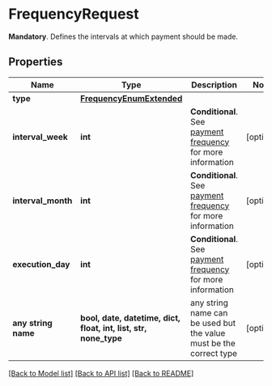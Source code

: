 # FrequencyRequest

__Mandatory__. Defines the intervals at which payment should be made.

## Properties
Name | Type | Description | Notes
------------ | ------------- | ------------- | -------------
**type** | [**FrequencyEnumExtended**](FrequencyEnumExtended.md) |  | 
**interval_week** | **int** | __Conditional__. See [payment frequency](/guides/payments/payment-execution/periodic-payments/#payment-frequency) for more information | [optional] 
**interval_month** | **int** | __Conditional__. See [payment frequency](/guides/payments/payment-execution/periodic-payments/#payment-frequency) for more information | [optional] 
**execution_day** | **int** | __Conditional__. See [payment frequency](/guides/payments/payment-execution/periodic-payments/#payment-frequency) for more information | [optional] 
**any string name** | **bool, date, datetime, dict, float, int, list, str, none_type** | any string name can be used but the value must be the correct type | [optional]

[[Back to Model list]](../README.md#documentation-for-models) [[Back to API list]](../README.md#documentation-for-api-endpoints) [[Back to README]](../README.md)


